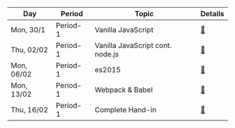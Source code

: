 Day | Period | Topic | Details
--- | ---    | ---   | ---  
Mon, 30/1 |  Period- 1 | Vanilla JavaScript | [&#128279;](period-1.md/#30-01-monday) | 
Thu, 02/02 |  Period- 1 | Vanilla JavaScript cont. node.js |[ &#128279;](period-1.md/#02-02-thursday) | 
Mon, 06/02 |  Period- 1 | es2015| [ &#128279;](period-1.md/#06-02-monday)| 
Mon, 13/02 |  Period- 1 | Webpack & Babel|  [&#128279;](period-1.md/#13-02-monday) | 
Thu, 16/02 |  Period- 1 | Complete Hand-in| [ &#128279;](period-1.md/#16-02-thuersday) | 
